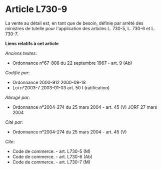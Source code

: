 # Article L730-9

La vente au détail est, en tant que de besoin, définie par arrêté des ministres de tutelle pour l'application des articles L.
730-5, L. 730-6 et L. 730-7.

**Liens relatifs à cet article**

_Anciens textes_:

  - Ordonnance n°67-808 du 22 septembre 1967 - art. 9 (Ab)

_Codifié par_:

  - Ordonnance 2000-912 2000-09-18
  - Loi n°2003-7 2003-01-03 art. 50 I (ratification)

_Abrogé par_:

  - Ordonnance n°2004-274 du 25 mars 2004 - art. 45 (V) JORF 27 mars 2004

_Cité par_:

  - Ordonnance n°2004-274 du 25 mars 2004 - art. 45 (V)

_Cite_:

  - Code de commerce. - art. L730-5 (M)
  - Code de commerce. - art. L730-6 (Ab)
  - Code de commerce. - art. L730-7 (M)
